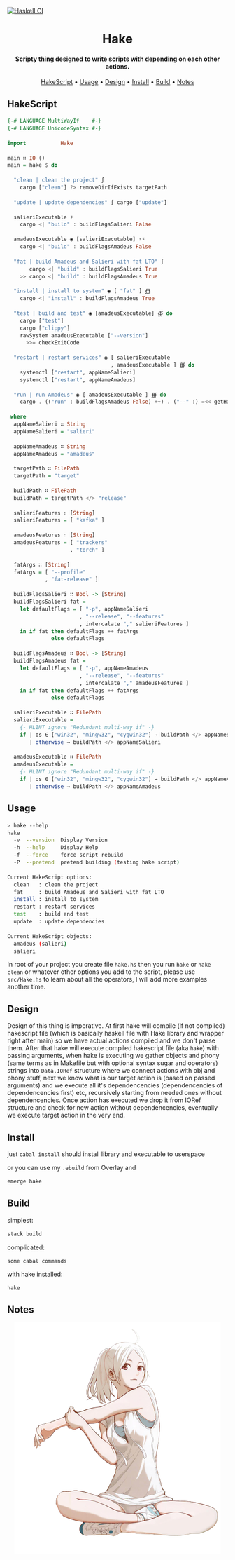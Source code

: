 [![Haskell CI](https://github.com/Miezhiko/hake/actions/workflows/haskell.yml/badge.svg?branch=mawa)](https://github.com/Miezhiko/hake/actions/workflows/haskell.yml)

<h1 align="center">
  Hake
  <br>
</h1>

<h4 align="center">Scripty thing designed to write scripts with depending on each other actions.</h4>

<p align="center">
  <a href="#hakescript">HakeScript</a>
  •
  <a href="#usage">Usage</a>
  •
  <a href="#design">Design</a>
  •
  <a href="#install">Install</a>
  •
  <a href="#build">Build</a>
  •
  <a href="#notes">Notes</a>
</p>

## HakeScript

```haskell
{-# LANGUAGE MultiWayIf    #-}
{-# LANGUAGE UnicodeSyntax #-}

import           Hake

main ∷ IO ()
main = hake $ do

  "clean | clean the project" ∫
    cargo ["clean"] ?> removeDirIfExists targetPath

  "update | update dependencies" ∫ cargo ["update"]

  salieriExecutable ♯
    cargo <| "build" : buildFlagsSalieri False

  amadeusExecutable ◉ [salieriExecutable] ♯♯
    cargo <| "build" : buildFlagsAmadeus False

  "fat | build Amadeus and Salieri with fat LTO" ∫
       cargo <| "build" : buildFlagsSalieri True
    >> cargo <| "build" : buildFlagsAmadeus True

  "install | install to system" ◉ [ "fat" ] ∰
    cargo <| "install" : buildFlagsAmadeus True

  "test | build and test" ◉ [amadeusExecutable] ∰ do
    cargo ["test"]
    cargo ["clippy"]
    rawSystem amadeusExecutable ["--version"]
      >>= checkExitCode

  "restart | restart services" ◉ [ salieriExecutable
                                 , amadeusExecutable ] ∰ do
    systemctl ["restart", appNameSalieri]
    systemctl ["restart", appNameAmadeus]

  "run | run Amadeus" ◉ [ amadeusExecutable ] ∰ do
    cargo . (("run" : buildFlagsAmadeus False) ++) . ("--" :) =<< getHakeArgs

 where
  appNameSalieri ∷ String
  appNameSalieri = "salieri"

  appNameAmadeus ∷ String
  appNameAmadeus = "amadeus"

  targetPath ∷ FilePath
  targetPath = "target"

  buildPath ∷ FilePath
  buildPath = targetPath </> "release"

  salieriFeatures ∷ [String]
  salieriFeatures = [ "kafka" ]

  amadeusFeatures ∷ [String]
  amadeusFeatures = [ "trackers"
                    , "torch" ]

  fatArgs ∷ [String]
  fatArgs = [ "--profile"
            , "fat-release" ]

  buildFlagsSalieri ∷ Bool -> [String]
  buildFlagsSalieri fat =
    let defaultFlags = [ "-p", appNameSalieri
                       , "--release", "--features"
                       , intercalate "," salieriFeatures ]
    in if fat then defaultFlags ++ fatArgs
              else defaultFlags

  buildFlagsAmadeus ∷ Bool -> [String]
  buildFlagsAmadeus fat =
    let defaultFlags = [ "-p", appNameAmadeus
                       , "--release", "--features"
                       , intercalate "," amadeusFeatures ]
    in if fat then defaultFlags ++ fatArgs
              else defaultFlags

  salieriExecutable ∷ FilePath
  salieriExecutable =
    {- HLINT ignore "Redundant multi-way if" -}
    if | os ∈ ["win32", "mingw32", "cygwin32"] → buildPath </> appNameSalieri ++ ".exe"
       | otherwise → buildPath </> appNameSalieri

  amadeusExecutable ∷ FilePath
  amadeusExecutable =
    {- HLINT ignore "Redundant multi-way if" -}
    if | os ∈ ["win32", "mingw32", "cygwin32"] → buildPath </> appNameAmadeus ++ ".exe"
       | otherwise → buildPath </> appNameAmadeus
```

## Usage

```bash
> hake --help
hake
  -v  --version  Display Version
  -h  --help     Display Help
  -f  --force    force script rebuild
  -P  --pretend  pretend building (testing hake script)

Current HakeScript options:
  clean   : clean the project
  fat     : build Amadeus and Salieri with fat LTO
  install : install to system
  restart : restart services
  test    : build and test
  update  : update dependencies

Current HakeScript objects:
  amadeus (salieri)
  salieri
```

In root of your project you create file `hake.hs`
then you run `hake` or `hake clean` or whatever other options you add to the script,
please use `src/Hake.hs` to learn about all the operators, I will add more examples another time.

## Design

Design of this thing is imperative. At first hake will compile (if not compiled) hakescript file (which is basically haskell file with Hake library and wrapper right after main) so we have actual actions compiled and we don't parse them. After that hake will execute compiled hakescript file (aka `hake`) with passing arguments, when hake is executing we gather objects and phony (same terms as in Makefile but with optional syntax sugar and operators) strings into `Data.IORef` structure where we connect actions with obj and phony stuff, next we know what is our target action is (based on passed arguments) and we execute all it's dependencencies (dependencencies of dependencencies first) etc, recursively starting from needed ones without dependencencies. Once action has executed we drop it from IORef structure and check for new action without dependencencies, eventually we execute target action in the very end.

## Install

just `cabal install` should install library and executable to userspace

or you can use my `.ebuild` from Overlay and
```bash
emerge hake
```

## Build

simplest:

```bash
stack build
```

complicated:

```
some cabal commands
```

with hake installed:

```bash
hake
```

## Notes

<p align="center">
  <img src="/usage/example.png"/>
</p>
